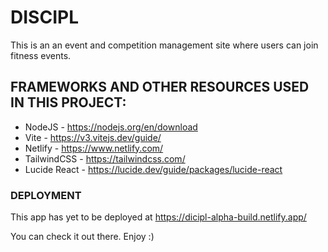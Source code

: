 # DISCIPL

This is an an event and competition management site where users can join fitness events.

## FRAMEWORKS AND OTHER RESOURCES USED IN THIS PROJECT:

- NodeJS - https://nodejs.org/en/download  
- Vite - https://v3.vitejs.dev/guide/  
- Netlify - https://www.netlify.com/  
- TailwindCSS - https://tailwindcss.com/
- Lucide React - https://lucide.dev/guide/packages/lucide-react

### DEPLOYMENT

This app has yet to be deployed at https://dicipl-alpha-build.netlify.app/

You can check it out there. Enjoy :)